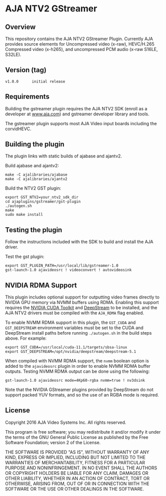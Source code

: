 # AJA NTV2 GStreamer

## Overview

This repository contains the AJA NTV2 GStreamer Plugin.  Currently AJA
provides source elements for Uncompressed video (x-raw), HEVC/H.265
Compressed video (x-h265), and uncompressed PCM audio (x-raw S16LE, S32LE).

## Version (tag)

	v1.0.0		initial release

## Requirements

Building the gstreamer plugin requires the AJA NTV2 SDK (enroll as a
developer at www.aja.com) and gstreamer developer library and tools.

The gstreamer plugin supports most AJA Video input boards including
the corvidHEVC.

## Building the plugin

The plugin links with static builds of ajabase and ajantv2.

Build ajabase and ajantv2:

    make -C ajalibraries/ajabase
    make -C ajalibraries/ajantv2

Build the NTV2 GST plugin:

    export GST_NTV2=your_ntv2_sdk_dir
    cd ajaplugins/gstreamer/gst-plugin
    ./autogen.sh
    make
    sudo make install

## Testing the plugin

Follow the instructions included with the SDK to build and install the
AJA driver.

Test the gst plugin:

    export GST_PLUGIN_PATH=/usr/local/lib/gstreamer-1.0
    gst-launch-1.0 ajavideosrc ! videoconvert ! autovideosink

## NVIDIA RDMA Support

This plugin includes optional support for outputting video frames directly
to NVIDIA GPU memory via NVMM buffers using RDMA. Enabling this support
requires the [NVIDIA CUDA Toolkit](https://developer.nvidia.com/cuda-toolkit)
and [DeepStream](https://developer.nvidia.com/deepstream-sdk) to be installed,
and the AJA NTV2 drivers must be compiled with the `AJA_RDMA` flag enabled.

To enable NVMM RDMA support in this plugin, the `GST_CUDA` and `GST_DEEPSTREAM`
environment variables must be set to the CUDA and DeepStream install paths
before running `./autogen.sh` in the build steps above. For example:

    export GST_CUDA=/usr/local/cuda-11.1/targets/sbsa-linux
    export GST_DEEPSTREAM=/opt/nvidia/deepstream/deepstream-5.1

When compiled with NVMM RDMA support, the `nvmm` boolean option is added to the
`ajavideosrc` plugin in order to enable NVMM RDMA buffer outputs. Testing NVMM
RDMA output can be done using the following:

    gst-launch-1.0 ajavideosrc mode=4Kp60-rgba nvmm=true ! nv3dsink

Note that the NVIDIA GStreamer plugins provided by DeepStream do not support
packed YUV formats, and so the use of an RGBA mode is required.

## License

Copyright 2016 AJA Video Systems Inc. All rights reserved.

This program is free software; you may redistribute it and/or modify
it under the terms of the GNU General Public License as published by
the Free Software Foundation; version 2 of the License.

THE SOFTWARE IS PROVIDED "AS IS", WITHOUT WARRANTY OF ANY KIND,
EXPRESS OR IMPLIED, INCLUDING BUT NOT LIMITED TO THE WARRANTIES OF
MERCHANTABILITY, FITNESS FOR A PARTICULAR PURPOSE AND
NONINFRINGEMENT. IN NO EVENT SHALL THE AUTHORS OR COPYRIGHT HOLDERS
BE LIABLE FOR ANY CLAIM, DAMAGES OR OTHER LIABILITY, WHETHER IN AN
ACTION OF CONTRACT, TORT OR OTHERWISE, ARISING FROM, OUT OF OR IN
CONNECTION WITH THE SOFTWARE OR THE USE OR OTHER DEALINGS IN THE
SOFTWARE.
